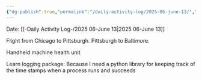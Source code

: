 ```yaml
---
{"dg-publish":true,"permalink":"/daily-activity-log/2025-06-june-13/","noteIcon":"","created":"2025-06-13T12:13:23.298-05:00"}
---
```


Date: [[-Daily Activity Log-/2025 06-June 13\|2025 06-June 13]]

Flight from Chicago to Pittsburgh. 
Pittsburgh to Baltimore.

Handheld machine health unit

Learn logging package:
Because I need a python library for keeping track of the time stamps when a process runs and succeeds